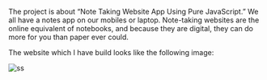 The project is about “Note Taking Website App Using Pure JavaScript.” We all have a notes app on our mobiles or laptop. Note-taking websites are the online equivalent of notebooks, and because they are digital, they can do more for you than paper ever could. 

The website which I have build looks like the following image:

![ss](https://user-images.githubusercontent.com/56082750/123094379-71fce680-d44a-11eb-85ba-1e21567d16a5.png)
